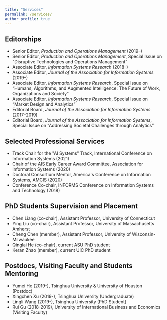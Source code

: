```yaml
---
title: "Services"
permalink: /services/
author_profile: true
---
```


## Editorships

- Senior Editor, *Production and Operations Management* (2019–)
- Senior Editor, *Production and Operations Management*, Special Issue on "Disruptive Technologies and Operations Management"
- Associate Editor, *Information Systems Research* (2018–)
- Associate Editor, *Journal of the Association for Information Systems* (2019–)
- Associate Editor, *Information Systems Research*, Special Issue on “Humans, Algorithms, and Augmented Intelligence: The Future of Work, Organizations and Society”
- Associate Editor, *Information Systems Research*, Special Issue on “Market Design and Analytics”
- Editorial Board, *Journal of the Association for Information Systems* (2017–2019)
- Editorial Board, *Journal of the Association for Information Systems*, Special Issue on “Addressing Societal Challenges through Analytics”

## Selected Professional Services

- Track Chair for the "AI Systems" Track, International Conference on Information Systems (2021)
- Chair of the AIS Early Career Award Committee, Association for Information Systems (2020)
- Doctoral Consortium Mentor, America's Conference on Information Systems, AMCIS (2020)
- Conference Co-chair, INFORMS Conference on Information Systems and Technology (2018)
 
<!-- <hr style="clear:both;visibility: hidden;" />   -->

## PhD Students Supervision and Placement

- Chen Liang (co-chair), Assistant Professor, University of Connecticut
- Ying Liu (co-chair), Assistant Professor, University of Massachusetts Amherst
- Cheng Chen (member), Assistant Professor, University of Wisconsin-Milwaukee
- Qinglai He (co-chair), current ASU PhD student
- Keran Zhao (member), current UIC PhD student

## Postdocs, Visiting Faculty and Students Mentoring

- Yumei He (2019-), Tsinghua University & University of Houston (Postdoc)
- Xingchen Xu (2019-), Tsinghua University (Undergraduate)
- Lingli Wang (2019-), Tsinghua University (PhD Student)
- Rui Gu (2018-2019), University of International Business and Economics (Visiting Faculty)
